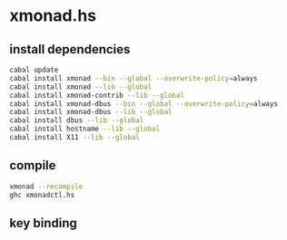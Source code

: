 # xmonad.hs

## install dependencies

```sh
cabal update
cabal install xmonad --bin --global --overwrite-policy=always
cabal install xmonad --lib --global
cabal install xmonad-contrib --lib --global
cabal install xmonad-dbus --bin --global --overwrite-policy=always
cabal install xmonad-dbus --lib --global
cabal install dbus --lib --global
cabal install hostname --lib --global
cabal install X11 --lib --global
```

## compile

```sh
xmonad --recompile
ghc xmonadctl.hs
```

## key binding


